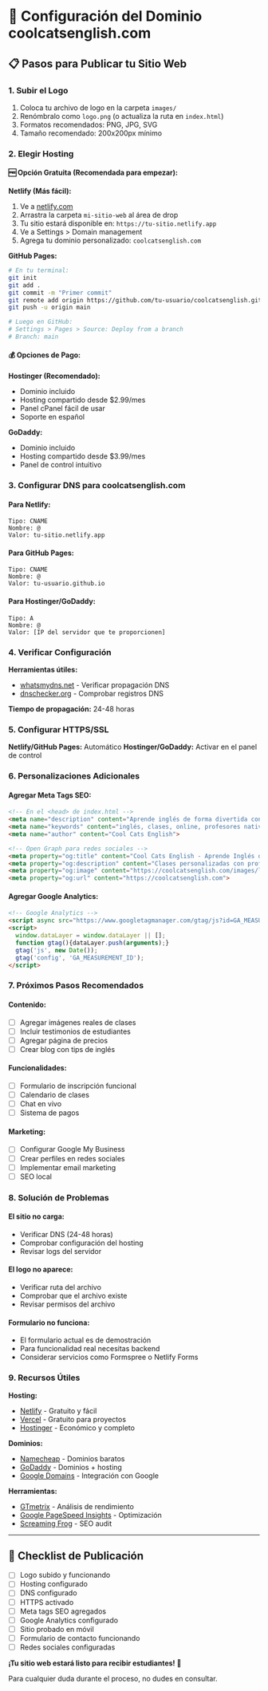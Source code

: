 # 🚀 Configuración del Dominio coolcatsenglish.com

## 📋 Pasos para Publicar tu Sitio Web

### 1. **Subir el Logo**
1. Coloca tu archivo de logo en la carpeta `images/`
2. Renómbralo como `logo.png` (o actualiza la ruta en `index.html`)
3. Formatos recomendados: PNG, JPG, SVG
4. Tamaño recomendado: 200x200px mínimo

### 2. **Elegir Hosting**

#### 🆓 **Opción Gratuita (Recomendada para empezar):**

**Netlify (Más fácil):**
1. Ve a [netlify.com](https://netlify.com)
2. Arrastra la carpeta `mi-sitio-web` al área de drop
3. Tu sitio estará disponible en: `https://tu-sitio.netlify.app`
4. Ve a Settings > Domain management
5. Agrega tu dominio personalizado: `coolcatsenglish.com`

**GitHub Pages:**
```bash
# En tu terminal:
git init
git add .
git commit -m "Primer commit"
git remote add origin https://github.com/tu-usuario/coolcatsenglish.git
git push -u origin main

# Luego en GitHub:
# Settings > Pages > Source: Deploy from a branch
# Branch: main
```

#### 💰 **Opciones de Pago:**

**Hostinger (Recomendado):**
- Dominio incluido
- Hosting compartido desde $2.99/mes
- Panel cPanel fácil de usar
- Soporte en español

**GoDaddy:**
- Dominio incluido
- Hosting compartido desde $3.99/mes
- Panel de control intuitivo

### 3. **Configurar DNS para coolcatsenglish.com**

#### Para Netlify:
```
Tipo: CNAME
Nombre: @
Valor: tu-sitio.netlify.app
```

#### Para GitHub Pages:
```
Tipo: CNAME
Nombre: @
Valor: tu-usuario.github.io
```

#### Para Hostinger/GoDaddy:
```
Tipo: A
Nombre: @
Valor: [IP del servidor que te proporcionen]
```

### 4. **Verificar Configuración**

**Herramientas útiles:**
- [whatsmydns.net](https://whatsmydns.net) - Verificar propagación DNS
- [dnschecker.org](https://dnschecker.org) - Comprobar registros DNS

**Tiempo de propagación:** 24-48 horas

### 5. **Configurar HTTPS/SSL**

**Netlify/GitHub Pages:** Automático
**Hostinger/GoDaddy:** Activar en el panel de control

### 6. **Personalizaciones Adicionales**

#### Agregar Meta Tags SEO:
```html
<!-- En el <head> de index.html -->
<meta name="description" content="Aprende inglés de forma divertida con Cool Cats English. Clases particulares, grupos pequeños y clases online con profesores nativos.">
<meta name="keywords" content="inglés, clases, online, profesores nativos, Cool Cats English">
<meta name="author" content="Cool Cats English">

<!-- Open Graph para redes sociales -->
<meta property="og:title" content="Cool Cats English - Aprende Inglés de Forma Divertida">
<meta property="og:description" content="Clases personalizadas con profesores nativos. Metodología innovadora y divertida.">
<meta property="og:image" content="https://coolcatsenglish.com/images/logo.png">
<meta property="og:url" content="https://coolcatsenglish.com">
```

#### Agregar Google Analytics:
```html
<!-- Google Analytics -->
<script async src="https://www.googletagmanager.com/gtag/js?id=GA_MEASUREMENT_ID"></script>
<script>
  window.dataLayer = window.dataLayer || [];
  function gtag(){dataLayer.push(arguments);}
  gtag('js', new Date());
  gtag('config', 'GA_MEASUREMENT_ID');
</script>
```

### 7. **Próximos Pasos Recomendados**

#### Contenido:
- [ ] Agregar imágenes reales de clases
- [ ] Incluir testimonios de estudiantes
- [ ] Agregar página de precios
- [ ] Crear blog con tips de inglés

#### Funcionalidades:
- [ ] Formulario de inscripción funcional
- [ ] Calendario de clases
- [ ] Chat en vivo
- [ ] Sistema de pagos

#### Marketing:
- [ ] Configurar Google My Business
- [ ] Crear perfiles en redes sociales
- [ ] Implementar email marketing
- [ ] SEO local

### 8. **Solución de Problemas**

#### El sitio no carga:
- Verificar DNS (24-48 horas)
- Comprobar configuración del hosting
- Revisar logs del servidor

#### El logo no aparece:
- Verificar ruta del archivo
- Comprobar que el archivo existe
- Revisar permisos del archivo

#### Formulario no funciona:
- El formulario actual es de demostración
- Para funcionalidad real necesitas backend
- Considerar servicios como Formspree o Netlify Forms

### 9. **Recursos Útiles**

**Hosting:**
- [Netlify](https://netlify.com) - Gratuito y fácil
- [Vercel](https://vercel.com) - Gratuito para proyectos
- [Hostinger](https://hostinger.com) - Económico y completo

**Dominios:**
- [Namecheap](https://namecheap.com) - Dominios baratos
- [GoDaddy](https://godaddy.com) - Dominios + hosting
- [Google Domains](https://domains.google) - Integración con Google

**Herramientas:**
- [GTmetrix](https://gtmetrix.com) - Análisis de rendimiento
- [Google PageSpeed Insights](https://pagespeed.web.dev) - Optimización
- [Screaming Frog](https://screamingfrog.co.uk) - SEO audit

---

## 🎯 Checklist de Publicación

- [ ] Logo subido y funcionando
- [ ] Hosting configurado
- [ ] DNS configurado
- [ ] HTTPS activado
- [ ] Meta tags SEO agregados
- [ ] Google Analytics configurado
- [ ] Sitio probado en móvil
- [ ] Formulario de contacto funcionando
- [ ] Redes sociales configuradas

**¡Tu sitio web estará listo para recibir estudiantes! 🎉**

Para cualquier duda durante el proceso, no dudes en consultar. 